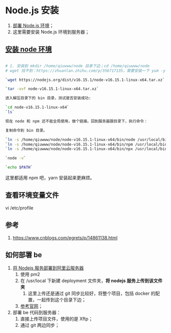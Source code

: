 # Node.js 安装

1. [部署 Node.js 环境](https://help.aliyun.com/document_detail/50775.html)；
2. 这里需要安装 Node.js 环境到服务器；

## [安装 node 环境](https://blog.csdn.net/weixin_45880270/article/details/124222198)

```bash

# 1. 安装到 mkdir /home/qiuwww/node 目录下边；cd /home/qiuwww/node
# wget 找不到：https://zhuanlan.zhihu.com/p/356717135，需要安装一下 yum -y install wget

`wget https://nodejs.org/dist/v16.15.1/node-v16.15.1-linux-x64.tar.xz`

`tar -xvf node-v16.15.1-linux-x64.tar.xz`

进入解压目录下的 bin 目录，测试是否安装成功:

`cd node-v16.15.1-linux-x64`
`ls`

现在 node 和 npm 还不能全局使用，做个链接。回到服务器跟目录下，执行命令：

复制命令到 bin 目录。

`ln -s /home/qiuwww/node/node-v16.15.1-linux-x64/bin/node /usr/local/bin/node`
`ln -s /home/qiuwww/node/node-v16.15.1-linux-x64/bin/npm /usr/local/bin/npm`
`ln -s /home/qiuwww/node/node-v16.15.1-linux-x64/bin/npx /usr/local/bin/npx`

`node -v`

`echo $PATH`

```

这里都适用 npm 吧，yarn 安装起来更麻烦。

## 查看环境变量文件

vi /etc/profile

## 参考

1. <https://www.cnblogs.com/egrets/p/14861138.html>



## 如何部署 be

1. [将 Nodejs 服务部署到阿里云服务器](https://www.cnblogs.com/ZLDJ-15-516/p/11122310.html)
   1. 使用 pm2
   2. 在 /usr/local 下新建 deployment 文件夹，**将 nodejs 服务上传到该文件夹**
      1. 这里上传还是通过 git 同步比较好，将整个项目，包括 docker 的配置，一起传到这个目录下边；
   3. [参考官网](https://help.aliyun.com/document_detail/50775.html)；
2. 部署 be 代码到服务器：
   1. 直接上传项目文件，使用的是 Xftp；
   2. 通过 git 两边同步；
